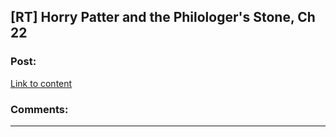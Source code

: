 ## [RT] Horry Patter and the Philologer's Stone, Ch 22

### Post:

[Link to content]()

### Comments:

---


